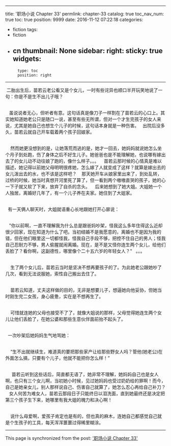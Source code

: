 
---
title: '职场小说 Chapter 33'
permlink: chapter-33
catalog: true
toc_nav_num: true
toc: true
position: 9999
date: 2016-11-12 07:22:18
categories:
- fiction
tags:
- fiction
- cn
thumbnail: None
sidebar:
    right:
        sticky: true
widgets:
    -
        type: toc
        position: right
---


<html>
<p>&nbsp;二胎出生后，苗若云老公看又是个女儿，一时有些诧异也顺口半开玩笑地说了一句：你是不是生不出儿子哦？<br>
&nbsp;</p>
<p>&nbsp; &nbsp;虽说说者无心，但听者有意。这句话真是像刀子一样割在了苗若云的心口上。其实她知道她老公只是随口一说，甚至有些无所谓，但对一个才生完孩子的女人来说，尤其是她自己也想生个儿子的时候，这句话本身就是一种伤害。 &nbsp; 出院后没多久，苗若云就自己开车载着两个孩子回娘家。<br>
&nbsp;</p>
<p>&nbsp; &nbsp;&nbsp;然而她更没想到的是，让她落荒而逃的是，她才一回去，她妈妈就说她怎么坐个月子到处跑，伤了身体之后不好生儿子。她爸爸也是不能理解她，也说哪有嫁出去了的女儿动不动往娘了跑的，像什么样子。。。 &nbsp; &nbsp;苗若云那时候的心情真是难以描述，她记得以前她父母明明很疼她，怎么嫁了人就变成了这样？就算是嫁出去的女儿泼出去的水，也不该是这样吧？ &nbsp; &nbsp;那天她开车从娘家里出来了，到处乱转，过桥的时候，她当时真想开河里死了算了，但一看到两个嗷嗷直哭的孩子，她的心一下子就又软了下来，放弃了自杀的念头。 &nbsp; &nbsp;后来她想到了她大姐。大姐她一个人独居，离婚好几年了，有一个儿子养在夫家。她住到了大姐家。<br>
&nbsp;</p>
<p>&nbsp; 有一天俩人聊天时，大姐就语重心长地跟她打开心扉说：<br>
&nbsp;</p>
<p>&nbsp; &nbsp;"你以前啊，一直不理解我为什么总是跟爸妈吵架，怪我这么多年住得这么近却很少回家，现在知道为什么了吧。当初结婚不是我愿意的，离婚也不是因为我的错，但在他们眼里这一切都怪我，怪我自己手段不够，把控不住自己的男人；怪我自己忍耐力不够，男人偷腥就闹离婚。现在，是不是又怪你连生两个女儿，给他们丢脸了？看你啊，这副德性，哪里像个二十五六岁的年轻女人？" &nbsp; 。。。<br>
&nbsp;</p>
<p>&nbsp; &nbsp;&nbsp;生了两个女儿后，苗若云当时是坚决不想再要孩子的了。为此她老公跟她吵了几次，看到无法说服她，索性自己搬出去住了。<br>
&nbsp;</p>
<p>&nbsp; &nbsp;&nbsp;苗若云知道，丈夫这样做的目的，无非是想要儿子，想逼她向他妥协，但她当时刚生完二女孩，身心疲惫，实在是不想再生了。<br>
&nbsp;</p>
<p>&nbsp; &nbsp;&nbsp;可惜就连她的父母也接受不了了，就像大姐说的那样，父母觉得她连生两个女儿让他们丢脸了，在她公婆和那些生意伙伴面前抬不起头了。<br>
&nbsp;</p>
<p>&nbsp; 一次吵架后她妈妈生气地骂她：<br>
&nbsp;</p>
<p>&nbsp; &nbsp;&nbsp;“生不出就继续生，难道真的要把那些家产让给那些野女人吗？管他(她老公)在外面怎么搞，只要有个儿子，他就不能把你怎么样！”<br>
&nbsp;</p>
<p>&nbsp; &nbsp; &nbsp;苗若云听到这些话后，简直都无语了，她非常不理解，她妈妈自己也是女人啊，也只有三个女儿啊，当初她小时候，见过她妈妈也受过奶奶给的罪啊！而今，自己是她亲女儿，别人那样说自己、伤害自己就算了，她怎么忍心再给自己补刀？ &nbsp; &nbsp;女人何苦为难女人，苗若云那段日子只能终日以泪洗面，直到她最终还是决定把第三个孩子生下来，她哪里有我大姐的魄力和决心啊！<br>
&nbsp;</p>
<p>&nbsp; &nbsp;&nbsp;说什么母爱啊，爱孩子肯定也是有的，但也真的麻木，连她自己都感觉自己就是个生孩子的工具，每天浑浑噩噩过得稀里糊涂。&nbsp;</p>
</html>

- - -

This page is synchronized from the post: ['职场小说 Chapter 33'](https://steemit.com/@rivalhw/chapter-33)
